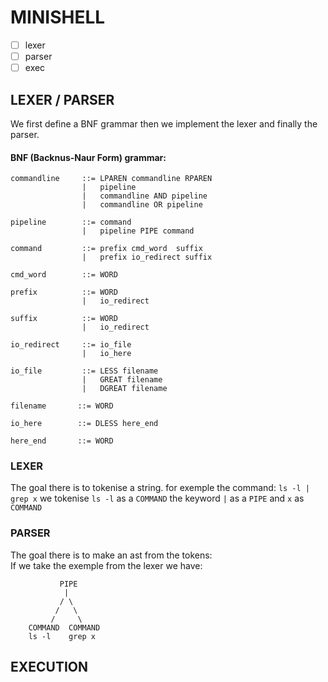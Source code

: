 # MINISHELL

- [ ] lexer  
- [ ] parser
- [ ] exec
## LEXER / PARSER

We first define a BNF grammar then we implement the lexer and finally the parser.
#### BNF (Backnus-Naur Form) grammar:
```
commandline     ::= LPAREN commandline RPAREN
                |   pipeline
                |   commandline AND pipeline
                |   commandline OR pipeline

pipeline        ::= command
                |   pipeline PIPE command

command         ::= prefix cmd_word  suffix
                |   prefix io_redirect suffix

cmd_word        ::= WORD

prefix          ::= WORD
                |   io_redirect

suffix          ::= WORD
                |   io_redirect

io_redirect     ::= io_file
                |   io_here

io_file         ::= LESS filename
                |   GREAT filename
                |   DGREAT filename

filename       ::= WORD

io_here        ::= DLESS here_end

here_end       ::= WORD
```
### LEXER
The goal there is to tokenise a string.
for exemple the command: `ls -l | grep x` we tokenise `ls -l` as a `COMMAND` the keyword `|` as a `PIPE` and `x` as `COMMAND`
### PARSER
The goal there is to make an ast from the tokens:  
If we take the exemple from the lexer we have:
```
           PIPE
            |
           / \
          /   \
         /     \
    COMMAND  COMMAND
    ls -l    grep x
```
## EXECUTION  
